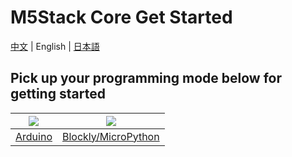 # M5Stack Core Get Started

[中文](zh_CN/quick_start/m5core/m5stack_core_quick_start) | English | [日本語](ja/quick_start/m5core/m5stack_core_quick_start)

## Pick up your programming mode below for getting started

<img src="assets/img/getting_started_pics/arduino_logo.png"> | <img src="assets/img/getting_started_pics/blockly_and_micropython.png">
---|---
[Arduino](/en/quick_start/m5core/m5stack_core_get_started_Arduino_MacOS) | [Blockly/MicroPython](/en/quick_start/m5core/m5stack_core_get_started_MicroPython)
